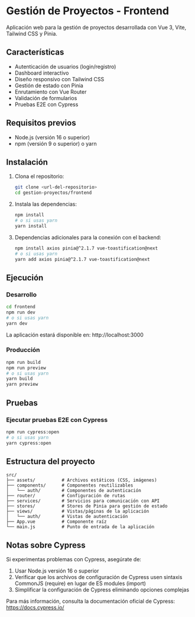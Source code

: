 # Gestión de Proyectos - Frontend

Aplicación web para la gestión de proyectos desarrollada con Vue 3, Vite, Tailwind CSS y Pinia.

## Características

- Autenticación de usuarios (login/registro)
- Dashboard interactivo
- Diseño responsivo con Tailwind CSS
- Gestión de estado con Pinia
- Enrutamiento con Vue Router
- Validación de formularios
- Pruebas E2E con Cypress

## Requisitos previos

- Node.js (versión 16 o superior)
- npm (versión 9 o superior) o yarn

## Instalación

1. Clona el repositorio:
   ```bash
   git clone <url-del-repositorio>
   cd gestion-proyectos/frontend
   ```

2. Instala las dependencias:
   ```bash
   npm install
   # o si usas yarn
   yarn install
   ```

3. Dependencias adicionales para la conexión con el backend:
   ```bash
   npm install axios pinia@^2.1.7 vue-toastification@next
   # o si usas yarn
   yarn add axios pinia@^2.1.7 vue-toastification@next
   ```

## Ejecución

### Desarrollo

```bash
cd frontend
npm run dev
# o si usas yarn
yarn dev
```

La aplicación estará disponible en: http://localhost:3000

### Producción

```bash
npm run build
npm run preview
# o si usas yarn
yarn build
yarn preview
```

## Pruebas

### Ejecutar pruebas E2E con Cypress

```bash
npm run cypress:open
# o si usas yarn
yarn cypress:open
```

## Estructura del proyecto

```
src/
├── assets/          # Archivos estáticos (CSS, imágenes)
├── components/      # Componentes reutilizables
│   └── auth/        # Componentes de autenticación
├── router/          # Configuración de rutas
├── services/        # Servicios para comunicación con API
├── stores/          # Stores de Pinia para gestión de estado
├── views/           # Vistas/páginas de la aplicación
│   └── auth/        # Vistas de autenticación
├── App.vue          # Componente raíz
└── main.js          # Punto de entrada de la aplicación
```

## Notas sobre Cypress

Si experimentas problemas con Cypress, asegúrate de:

1. Usar Node.js versión 16 o superior
2. Verificar que los archivos de configuración de Cypress usen sintaxis CommonJS (require) en lugar de ES modules (import)
3. Simplificar la configuración de Cypress eliminando opciones complejas

Para más información, consulta la documentación oficial de Cypress: https://docs.cypress.io/

